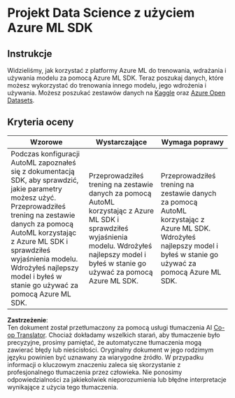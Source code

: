 <!--
CO_OP_TRANSLATOR_METADATA:
{
  "original_hash": "386efdbc19786951341f6956247ee990",
  "translation_date": "2025-08-24T22:11:45+00:00",
  "source_file": "5-Data-Science-In-Cloud/19-Azure/assignment.md",
  "language_code": "pl"
}
-->
# Projekt Data Science z użyciem Azure ML SDK

## Instrukcje

Widzieliśmy, jak korzystać z platformy Azure ML do trenowania, wdrażania i używania modelu za pomocą Azure ML SDK. Teraz poszukaj danych, które możesz wykorzystać do trenowania innego modelu, jego wdrożenia i używania. Możesz poszukać zestawów danych na [Kaggle](https://kaggle.com) oraz [Azure Open Datasets](https://azure.microsoft.com/services/open-datasets/catalog?WT.mc_id=academic-77958-bethanycheum&ocid=AID3041109).

## Kryteria oceny

| Wzorowe | Wystarczające | Wymaga poprawy |
|---------|---------------|----------------|
|Podczas konfiguracji AutoML zapoznałeś się z dokumentacją SDK, aby sprawdzić, jakie parametry możesz użyć. Przeprowadziłeś trening na zestawie danych za pomocą AutoML korzystając z Azure ML SDK i sprawdziłeś wyjaśnienia modelu. Wdrożyłeś najlepszy model i byłeś w stanie go używać za pomocą Azure ML SDK. | Przeprowadziłeś trening na zestawie danych za pomocą AutoML korzystając z Azure ML SDK i sprawdziłeś wyjaśnienia modelu. Wdrożyłeś najlepszy model i byłeś w stanie go używać za pomocą Azure ML SDK. | Przeprowadziłeś trening na zestawie danych za pomocą AutoML korzystając z Azure ML SDK. Wdrożyłeś najlepszy model i byłeś w stanie go używać za pomocą Azure ML SDK. |

**Zastrzeżenie**:  
Ten dokument został przetłumaczony za pomocą usługi tłumaczenia AI [Co-op Translator](https://github.com/Azure/co-op-translator). Chociaż dokładamy wszelkich starań, aby tłumaczenie było precyzyjne, prosimy pamiętać, że automatyczne tłumaczenia mogą zawierać błędy lub nieścisłości. Oryginalny dokument w jego rodzimym języku powinien być uznawany za wiarygodne źródło. W przypadku informacji o kluczowym znaczeniu zaleca się skorzystanie z profesjonalnego tłumaczenia przez człowieka. Nie ponosimy odpowiedzialności za jakiekolwiek nieporozumienia lub błędne interpretacje wynikające z użycia tego tłumaczenia.
